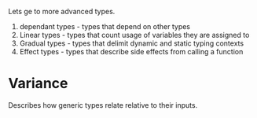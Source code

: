 Lets ge to more advanced types.

1. dependant types - types that depend on other types
2. Linear types - types that count usage of variables they are assigned to
3. Gradual types - types that delimit dynamic and static typing contexts
4. Effect types - types that describe side effects from calling a function

# Variance
Describes how generic types relate relative to their inputs.